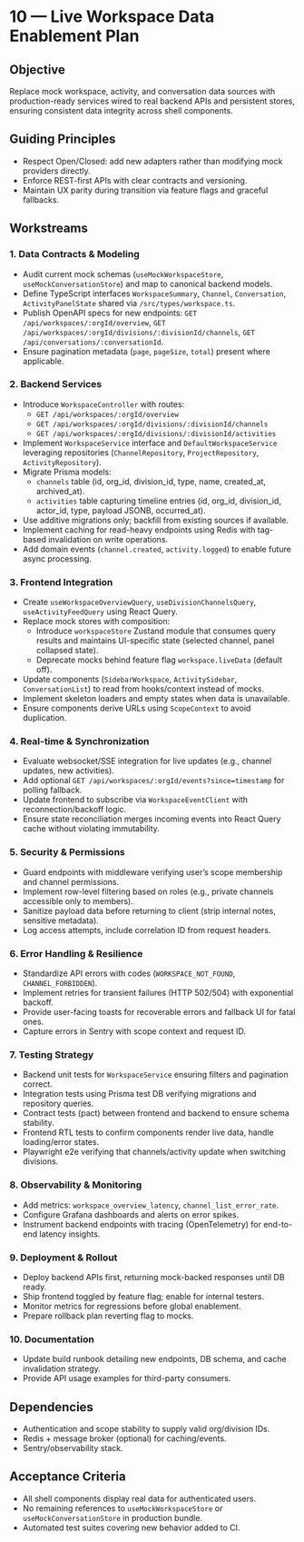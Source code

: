# 10 — Live Workspace Data Enablement Plan

## Objective
Replace mock workspace, activity, and conversation data sources with production-ready services wired to real backend APIs and persistent stores, ensuring consistent data integrity across shell components.

## Guiding Principles
- Respect Open/Closed: add new adapters rather than modifying mock providers directly.
- Enforce REST-first APIs with clear contracts and versioning.
- Maintain UX parity during transition via feature flags and graceful fallbacks.

## Workstreams

### 1. Data Contracts & Modeling
- Audit current mock schemas (`useMockWorkspaceStore`, `useMockConversationStore`) and map to canonical backend models.
- Define TypeScript interfaces `WorkspaceSummary`, `Channel`, `Conversation`, `ActivityPanelState` shared via `/src/types/workspace.ts`.
- Publish OpenAPI specs for new endpoints: `GET /api/workspaces/:orgId/overview`, `GET /api/workspaces/:orgId/divisions/:divisionId/channels`, `GET /api/conversations/:conversationId`.
- Ensure pagination metadata (`page`, `pageSize`, `total`) present where applicable.

### 2. Backend Services
- Introduce `WorkspaceController` with routes:
  - `GET /api/workspaces/:orgId/overview`
  - `GET /api/workspaces/:orgId/divisions/:divisionId/channels`
  - `GET /api/workspaces/:orgId/divisions/:divisionId/activities`
- Implement `WorkspaceService` interface and `DefaultWorkspaceService` leveraging repositories (`ChannelRepository`, `ProjectRepository`, `ActivityRepository`).
- Migrate Prisma models:
  - `channels` table (id, org_id, division_id, type, name, created_at, archived_at).
  - `activities` table capturing timeline entries (id, org_id, division_id, actor_id, type, payload JSONB, occurred_at).
- Use additive migrations only; backfill from existing sources if available.
- Implement caching for read-heavy endpoints using Redis with tag-based invalidation on write operations.
- Add domain events (`channel.created`, `activity.logged`) to enable future async processing.

### 3. Frontend Integration
- Create `useWorkspaceOverviewQuery`, `useDivisionChannelsQuery`, `useActivityFeedQuery` using React Query.
- Replace mock stores with composition:
  - Introduce `workspaceStore` Zustand module that consumes query results and maintains UI-specific state (selected channel, panel collapsed state).
  - Deprecate mocks behind feature flag `workspace.liveData` (default off).
- Update components (`SidebarWorkspace`, `ActivitySidebar`, `ConversationList`) to read from hooks/context instead of mocks.
- Implement skeleton loaders and empty states when data is unavailable.
- Ensure components derive URLs using `ScopeContext` to avoid duplication.

### 4. Real-time & Synchronization
- Evaluate websocket/SSE integration for live updates (e.g., channel updates, new activities).
- Add optional `GET /api/workspaces/:orgId/events?since=timestamp` for polling fallback.
- Update frontend to subscribe via `WorkspaceEventClient` with reconnection/backoff logic.
- Ensure state reconciliation merges incoming events into React Query cache without violating immutability.

### 5. Security & Permissions
- Guard endpoints with middleware verifying user’s scope membership and channel permissions.
- Implement row-level filtering based on roles (e.g., private channels accessible only to members).
- Sanitize payload data before returning to client (strip internal notes, sensitive metadata).
- Log access attempts, include correlation ID from request headers.

### 6. Error Handling & Resilience
- Standardize API errors with codes (`WORKSPACE_NOT_FOUND`, `CHANNEL_FORBIDDEN`).
- Implement retries for transient failures (HTTP 502/504) with exponential backoff.
- Provide user-facing toasts for recoverable errors and fallback UI for fatal ones.
- Capture errors in Sentry with scope context and request ID.

### 7. Testing Strategy
- Backend unit tests for `WorkspaceService` ensuring filters and pagination correct.
- Integration tests using Prisma test DB verifying migrations and repository queries.
- Contract tests (pact) between frontend and backend to ensure schema stability.
- Frontend RTL tests to confirm components render live data, handle loading/error states.
- Playwright e2e verifying that channels/activity update when switching divisions.

### 8. Observability & Monitoring
- Add metrics: `workspace_overview_latency`, `channel_list_error_rate`.
- Configure Grafana dashboards and alerts on error spikes.
- Instrument backend endpoints with tracing (OpenTelemetry) for end-to-end latency insights.

### 9. Deployment & Rollout
- Deploy backend APIs first, returning mock-backed responses until DB ready.
- Ship frontend toggled by feature flag; enable for internal testers.
- Monitor metrics for regressions before global enablement.
- Prepare rollback plan reverting flag to mocks.

### 10. Documentation
- Update build runbook detailing new endpoints, DB schema, and cache invalidation strategy.
- Provide API usage examples for third-party consumers.

## Dependencies
- Authentication and scope stability to supply valid org/division IDs.
- Redis + message broker (optional) for caching/events.
- Sentry/observability stack.

## Acceptance Criteria
- All shell components display real data for authenticated users.
- No remaining references to `useMockWorkspaceStore` or `useMockConversationStore` in production bundle.
- Automated test suites covering new behavior added to CI.
